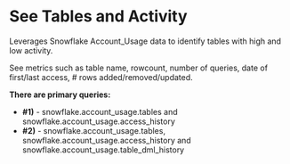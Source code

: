 # See Tables and Activity

Leverages Snowflake Account_Usage data to identify tables with high and low activity.  

See metrics such as table  name, rowcount, number of queries, date of first/last access, # rows added/removed/updated.

**There are primary queries:**
- **#1)** - snowflake.account_usage.tables and snowflake.account_usage.access_history
-  **#2)** - snowflake.account_usage.tables, snowflake.account_usage.access_history and snowflake.account_usage.table_dml_history
